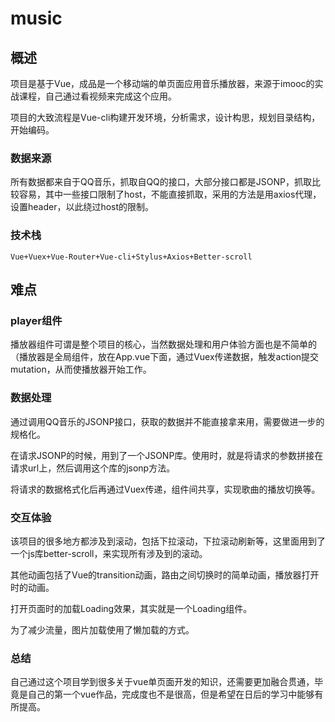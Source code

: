 # music

## 概述

项目是基于Vue，成品是一个移动端的单页面应用音乐播放器，来源于imooc的实战课程，自己通过看视频来完成这个应用。

项目的大致流程是Vue-cli构建开发环境，分析需求，设计构思，规划目录结构，开始编码。

### 数据来源

所有数据都来自于QQ音乐，抓取自QQ的接口，大部分接口都是JSONP，抓取比较容易，其中一些接口限制了host，不能直接抓取，采用的方法是用axios代理，设置header，以此绕过host的限制。

### 技术栈

```
Vue+Vuex+Vue-Router+Vue-cli+Stylus+Axios+Better-scroll
```

## 难点

### player组件

播放器组件可谓是整个项目的核心，当然数据处理和用户体验方面也是不简单的（播放器是全局组件，放在App.vue下面，通过Vuex传递数据，触发action提交mutation，从而使播放器开始工作。

### 数据处理

通过调用QQ音乐的JSONP接口，获取的数据并不能直接拿来用，需要做进一步的规格化。

在请求JSONP的时候，用到了一个JSONP库。使用时，就是将请求的参数拼接在请求url上，然后调用这个库的jsonp方法。

将请求的数据格式化后再通过Vuex传递，组件间共享，实现歌曲的播放切换等。

### 交互体验

该项目的很多地方都涉及到滚动，包括下拉滚动，下拉滚动刷新等，这里面用到了一个js库better-scroll，来实现所有涉及到的滚动。

其他动画包括了Vue的transition动画，路由之间切换时的简单动画，播放器打开时的动画。

打开页面时的加载Loading效果，其实就是一个Loading组件。

为了减少流量，图片加载使用了懒加载的方式。

### 总结

自己通过这个项目学到很多关于vue单页面开发的知识，还需要更加融合贯通，毕竟是自己的第一个vue作品，完成度也不是很高，但是希望在日后的学习中能够有所提高。
